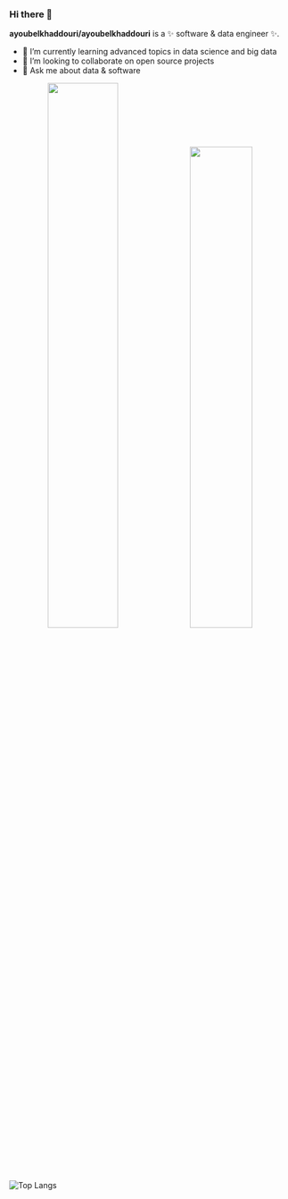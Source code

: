 ### Hi there 👋


**ayoubelkhaddouri/ayoubelkhaddouri** is a ✨ software & data engineer ✨.

- 🌱 I’m currently learning advanced topics in data science and big data
- 👯 I’m looking to collaborate on open source projects
- 💬 Ask me about data & software

<p align='center'>
  <img width='50%' src='https://github-readme-streak-stats.herokuapp.com/?user=ayoubelkhaddouri&amp;ring=2D9CDB&amp;fire=2D9CDB&amp;sideLabels=F8FAFC&amp;sideNums=F8FAFC&amp;currStreakNum=F8FAFC&amp;currStreakLabel=F8FAFC&amp;border=F8FAFC&amp;stroke=F8FAFC&amp;dates=2D9CDB&amp;background=0F172A&amp;hide_border=true'/>
  <img width='47%' src='https://github-readme-stats.vercel.app/api?username=ayoubelkhaddouri&amp;custom_title=Overall+Stats&amp;line_height=30&amp;show_icons=true&amp;hide_border=true&amp;hide=stars&amp;bg_color=0F172A&amp;count_private=true&amp;icon_color=2D9CDB&amp;title_color=2D9CDB&amp;border_color=F8FAFC&amp;text_color=F8FAFC'/>
</p>

![Top Langs](https://github-readme-stats.vercel.app/api/top-langs/?username=ayoubelkhaddouri&langs_count=8)

<!--- 📫 How to reach me: 
- 🤔 I’m looking for help with ...
- 😄 Pronouns: ...
- ⚡ Fun fact: ...
-->
